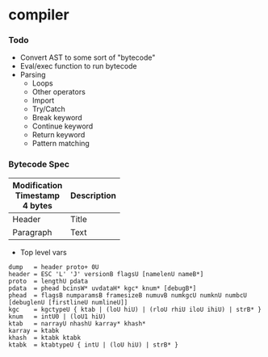 # compiler

### Todo
- Convert AST to some sort of "bytecode"
- Eval/exec function to run bytecode
- Parsing
  - Loops
  - Other operators
  - Import
  - Try/Catch
  - Break keyword
  - Continue keyword
  - Return keyword
  - Pattern matching

### Bytecode Spec
| Modification<br/>Timestamp<br/>4 bytes | Description |
|----------------------------------------|-------------|
| Header                                 | Title       |
| Paragraph                              | Text        |

- Top level vars
```
dump   = header proto+ 0U
header = ESC 'L' 'J' versionB flagsU [namelenU nameB*]
proto  = lengthU pdata
pdata  = phead bcinsW* uvdataH* kgc* knum* [debugB*]
phead  = flagsB numparamsB framesizeB numuvB numkgcU numknU numbcU
[debuglenU [firstlineU numlineU]]
kgc    = kgctypeU { ktab | (loU hiU) | (rloU rhiU iloU ihiU) | strB* }
knum   = intU0 | (loU1 hiU)
ktab   = narrayU nhashU karray* khash*
karray = ktabk
khash  = ktabk ktabk
ktabk  = ktabtypeU { intU | (loU hiU) | strB* }
```
